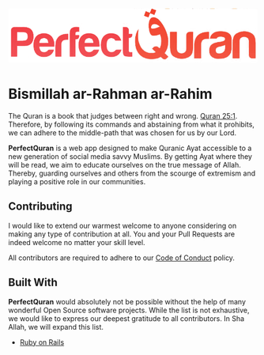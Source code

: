 <h1 align='center'>
  <img src="app/assets/images/pq-full.png?raw=true" alt="PerfectQuran Logo" />
</h1>

# Bismillah ar-Rahman ar-Rahim

The Quran is a book that judges between right and wrong.
[Quran 25:1](https://perfectquran.co/25/1). Therefore, by following its commands
and abstaining from what it prohibits, we can adhere to the middle-path that was
chosen for us by our Lord.

__PerfectQuran__ is a web app designed to make Quranic Ayat accessible to a new
generation of social media savvy Muslims. By getting Ayat where they will be
read, we aim to educate ourselves on the true message of Allah. Thereby,
guarding ourselves and others from the scourge of extremism and playing a
positive role in our communities.

## Contributing

I would like to extend our warmest welcome to anyone considering on making any
type of contribution at all. You and your Pull Requests are indeed welcome no
matter your skill level.

All contributors are required to adhere to our 
[Code of Conduct](CODE_OF_CONDUCT.md) policy.

## Built With

__PerfectQuran__ would absolutely not be possible without the help of many
wonderful Open Source software projects. While the list is not exhaustive,
we would like to express our deepest gratitude to all contributors. In Sha
Allah, we will expand this list.

* [Ruby on Rails](http://rubyonrails.org)